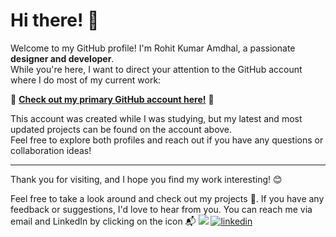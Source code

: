 # Hi there! 👋

Welcome to my GitHub profile! I'm Rohit Kumar Amdhal, a passionate **designer and developer**.  
While you're here, I want to direct your attention to the GitHub account where I do most of my current work:

🌟 **[Check out my primary GitHub account here!](https://github.com/MaaRadha)** 🌟  

This account was created while I was studying, but my latest and most updated projects can be found on the account above.  
Feel free to explore both profiles and reach out if you have any questions or collaboration ideas!

---

Thank you for visiting, and I hope you find my work interesting! 😊

Feel free to take a look around and check out my projects :open_file_folder:. If you have any feedback or suggestions, I'd love to hear from you. You can reach me via email and LinkedIn by clicking on the icon :mailbox_with_mail:
[![](https://img.shields.io/badge/Email-lightgrey.svg)](mailto:rohit_designer@outlook.com)
[![linkedin](https://img.shields.io/badge/-LinkedIn-0a66c2?logo=linkedin&logoColor=white)](https://www.linkedin.com/in/rohit-kumar-amdahl-308047140/)
